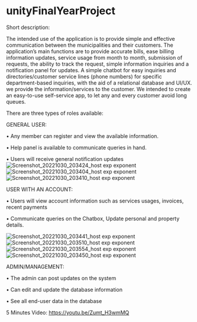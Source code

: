 # unityFinalYearProject

Short description:

The intended use of the application is to provide simple and effective communication between the municipalities and their customers. The application’s main functions are to provide accurate bills, ease billing information updates, service usage from month to month, submission of requests, the ability to track the request, simple information inquiries and a notification panel for updates. A simple chatbot for easy inquiries and directories/customer service lines (phone numbers) for specific department-based inquiries, with the aid of a relational database and UI/UX. we provide the information/services to the customer.  We intended to create an easy-to-use self-service app, to let any and every customer avoid long queues.

There are three types of roles available: 

GENERAL USER:

•	Any member can register and view the available information.

•	Help panel is available to communicate queries in hand.

•	Users will receive general notification updates 
![Screenshot_20221030_203424_host exp exponent](https://user-images.githubusercontent.com/86606785/198895797-ace15f22-1d2a-4166-b351-51da5d7b0f38.jpg)
![Screenshot_20221030_203404_host exp exponent](https://user-images.githubusercontent.com/86606785/198895827-3e25cebb-33b7-4deb-b7ec-f743e770fd62.jpg)
![Screenshot_20221030_203410_host exp exponent](https://user-images.githubusercontent.com/86606785/198895834-dffce5e6-ccb3-4b9b-add5-80ae2da746dd.jpg)


USER WITH AN ACCOUNT:

•	Users will view account information such as services usages, invoices, recent payments

•	Communicate queries on the Chatbox, Update personal and property details.

![Screenshot_20221030_203441_host exp exponent](https://user-images.githubusercontent.com/86606785/198895850-f05299ac-6dc4-44eb-b1f2-d417dff62196.jpg)
![Screenshot_20221030_203510_host exp exponent](https://user-images.githubusercontent.com/86606785/198895902-756494fd-26b5-4f32-ba10-dcb064aa5380.jpg)
![Screenshot_20221030_203554_host exp exponent](https://user-images.githubusercontent.com/86606785/198895917-e164f724-c651-44ec-a573-7c8a14016f28.jpg)
![Screenshot_20221030_203450_host exp exponent](https://user-images.githubusercontent.com/86606785/198895925-335b5c35-e789-4176-b9c9-00dacd8357d3.jpg)


ADMIN/MANAGEMENT:

•	The admin can post updates on the system

•	Can edit and update the database information

•	See all end-user data in the database

5 Minutes Video: https://youtu.be/Zumt_H3wmMQ
